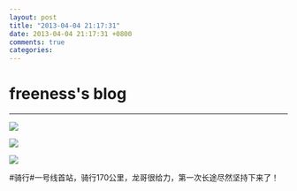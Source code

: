 ```yaml
---
layout: post
title: "2013-04-04 21:17:31"
date: 2013-04-04 21:17:31 +0800
comments: true
categories: 
---
```


# freeness's blog

----------

![](http://okqmqrbgo.bkt.clouddn.com/201304042117311.jpg)

![](http://okqmqrbgo.bkt.clouddn.com/201304042117312.jpg)

![](http://okqmqrbgo.bkt.clouddn.com/201304042117313.jpg)

>
\#骑行\#一号线首站，骑行170公里，龙哥很给力，第一次长途尽然坚持下来了！